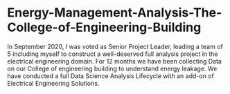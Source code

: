 # Energy-Management-Analysis-The-College-of-Engineering-Building
In September 2020, I was voted as Senior Project Leader, leading a team of 5 including myself to construct a well-deserved full analysis project in the electrical engineering domain. For 12 months we have been collecting Data on our College of engineering building to understand energy leakage. We have conducted a full Data Science Analysis Lifecycle with an add-on of Electrical Engineering Solutions.
